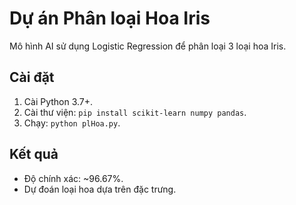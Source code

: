  # Dự án Phân loại Hoa Iris
Mô hình AI sử dụng Logistic Regression để phân loại 3 loại hoa Iris.

## Cài đặt
1. Cài Python 3.7+.
2. Cài thư viện: `pip install scikit-learn numpy pandas`.
3. Chạy: `python plHoa.py`.

## Kết quả
- Độ chính xác: ~96.67%.
- Dự đoán loại hoa dựa trên đặc trưng.